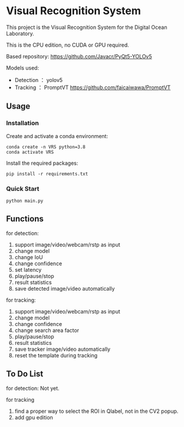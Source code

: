 # Visual Recognition System
This project is the Visual Recognition System for the Digital Ocean Laboratory.


 This is the CPU edition, no CUDA or GPU required.

 Based repository: https://github.com/Javacr/PyQt5-YOLOv5

 Models used:

 - Detection ： yolov5
 - Tracking ： PromptVT https://github.com/faicaiwawa/PromptVT


## Usage
### Installation
Create and activate a conda environment:
```
conda create -n VRS python=3.8
conda activate VRS
```
Install the required packages:
```
pip install -r requirements.txt
```

### Quick Start
```
python main.py
```

## Functions

for detection:
1. support image/video/webcam/rstp as input
2. change model
3. change IoU
4. change confidence
5. set latency
6. play/pause/stop
7. result statistics
8. save  detected image/video automatically

for tracking:
1. support image/video/webcam/rstp as input
2.  change model
3. change confidence
4. change search area factor
5. play/pause/stop
6. result statistics
7. save  tracker image/video automatically
8. reset the template during tracking


## To Do List

for detection:
Not yet.

for tracking
1. find a proper way to select the ROI in Qlabel, not in the CV2 popup. 
2. add gpu edition




